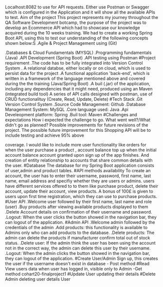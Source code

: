 
Localhost:8082 to use for API requests. Either use Postman or Swagger which is configured in the Application and it will show all the available APIs to test.
Aim of the project
This project represents my journey throughout the QA Software Development botcamp, the purpose of the project was to develop an Ecommerce API which had to showcase our knowledge acquired during the 10 weeks training. We had to create a working Spring Boot API, using this to test our understanding of the following concepts shown below:S
.Agile & Project Management using (Git)

.Databases & Cloud Fundamentals (MYSQL)
.Programming fundamentals (Java)
.API Development (Spring Boot)
.API testing using Postman
#Project requirement .The code has to be fully integrated into Version Control System
. A relational databse, either locally or on cloud, which is used to persist data for the project
.A functional application 'back-end', which is written in a framework of the language mentioned above and covered during the the training (Java/Spring Boot)
.A buil (.jar) of the application, including any dependencies that it might need, produced using an Maven (integrated build tool)
A series of API calls designed with postman, use of CRUD functionalituy (Create, Read, Update, Delete)
#Tech Stack .Git Version Control System .Source Code Management: Github .Database Management System: MySQL .Core language used: Java .Api Develeopment platform: Spring .Buil tool: Maven
#Challenges and expectations How i expected the challenge to go.
What went well?/What didn't go as planned?
Possible improvements for future revisions of the project. The possible future improvement for this Shopping API will be to include testing and achieve 95% above 

coverage. I would like to include more user functionality like orders for when the user purchase a product , account balance top up when the initial account balance account granted upon sign up of the app finishes. And creation of entity relationship to accounts that share common details with the user.
#Database The database for my Spring Boot application consists of user,admin and product tables.
#API methods availability To create an account, the user has to enter their username, password, first name, last name, email address and specifiy whether they are users or admins. users have different services offered to to them like purchase product, delete their account, update their account, view products. A bonus of 100£ is given to users upon first time registration, which they can use to purchase products.
#User API .Welcome user followed by their first name, last name and role (user)
.Buy products after viewing available products displayed to them
.Delete Account details on confirmation of their username and password.
.Logout: When the user clicks the button showed in the navigation bar, they can logout of the application. #Admin API .Welcome admin followed by the credentials of the admin
.Add products: this functionality is available to Admins only who can add products to the database.
.Delete products: The admin can delete the products if manufacturer confirm total out of stock status.
.Delete user: If the admin think the user has been using the account not in the correct way, the admin can delete this user by their username.
.Logout: When the admin clicks the button showed in the navigation bar, they can logout of the application.
#Create User/Admin Sign up, this creates the user if the username doesn't exist in database - Post method #Read View users data when user has logged in, visible only to Admin -Get method
cohart20-finalproject1
#Update User updating their details #Delete Admin deleting user details User 
